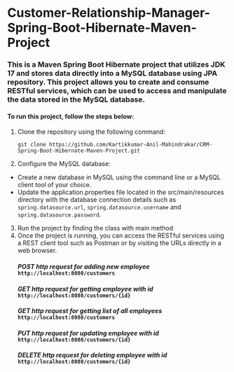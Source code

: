 # Customer-Relationship-Manager-Spring-Boot-Hibernate-Maven-Project
### This is a Maven Spring Boot Hibernate project that utilizes JDK 17 and stores data directly into a MySQL database using JPA repository. This project allows you to create and consume RESTful services, which can be used to access and manipulate the data stored in the MySQL database.

#### To run this project, follow the steps below:
1. Clone the repository using the following command:
    ```
    git clone https://github.com/Kartikkumar-Anil-Mahindrakar/CRM-Spring-Boot-Hibernate-Maven-Project.git
    ```
2. Configure the MySQL database:
* Create a new database in MySQL using the command line or a MySQL client tool of your choice.
* Update the application.properties file located in the src/main/resources directory with the database connection details such as `spring.datasource.url`, `spring.datasource.username` and `spring.datasource.password`.
3. Run the project by finding the class with main method
4. Once the project is running, you can access the RESTful services using a REST client tool such as Postman or by visiting the URLs directly in a web browser.
   #### *POST http request for adding new employee* ```http://localhost:8080/customers```
   #### *GET http request for getting employee with id* ```http://localhost:8080/customers/{id}```
   #### *GET http request for getting list of all employees* ```http://localhost:8080/customers```
   #### *PUT http request for updating employee with id* ```http://localhost:8080/customers/{id}```
   #### *DELETE http request for deleting employee with id* ```http://localhost:8080/customers/{id}```
